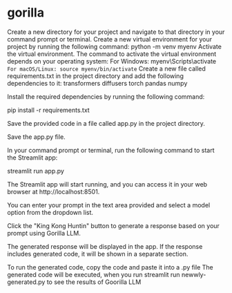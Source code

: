 # gorilla
<div style="background-image: url('gorilla.png'); background-repeat: no-repeat; background-size: cover;">

Create a new directory for your project and navigate to that directory in your command prompt or terminal.
Create a new virtual environment for your project by running the following command:
python -m venv myenv
Activate the virtual environment. The command to activate the virtual environment depends on your operating system:
For Windows:
     myenv\Scripts\activate
     ```
For macOS/Linux:
     source myenv/bin/activate
     ```
Create a new file called requirements.txt in the project directory and add the following dependencies to it:
transformers
diffusers
torch
pandas
numpy

Install the required dependencies by running the following command:

pip install -r requirements.txt

Save the provided code in a file called app.py in the project directory.

Save the app.py file.

In your command prompt or terminal, run the following command to start the Streamlit app:

streamlit run app.py

The Streamlit app will start running, and you can access it in your web browser at http://localhost:8501.

You can enter your prompt in the text area provided and select a model option from the dropdown list.

Click the "King Kong Huntin" button to generate a response based on your prompt using Gorilla LLM.

The generated response will be displayed in the app. If the response includes generated code, it will be shown in a separate section.

To run the generated code, copy the code and paste it into a .py file  The generated code will be executed, when you run streamlit run newwly-generated.py to see the results of Goorilla LLM
</div>
